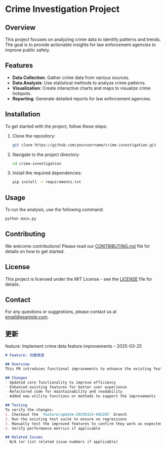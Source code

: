 # Crime Investigation Project

## Overview
This project focuses on analyzing crime data to identify patterns and trends. The goal is to provide actionable insights for law enforcement agencies to improve public safety.

## Features
- **Data Collection**: Gather crime data from various sources.
- **Data Analysis**: Use statistical methods to analyze crime patterns.
- **Visualization**: Create interactive charts and maps to visualize crime hotspots.
- **Reporting**: Generate detailed reports for law enforcement agencies.

## Installation
To get started with the project, follow these steps:

1. Clone the repository:
   ```bash
   git clone https://github.com/yourusername/crime-investigation.git
   ```
2. Navigate to the project directory:
   ```bash
   cd crime-investigation
   ```
3. Install the required dependencies:
   ```bash
   pip install -r requirements.txt
   ```

## Usage
To run the analysis, use the following command:
```bash
python main.py
```

## Contributing
We welcome contributions! Please read our [CONTRIBUTING.md](CONTRIBUTING.md) file for details on how to get started.

## License
This project is licensed under the MIT License - see the [LICENSE](LICENSE) file for details.

## Contact
For any questions or suggestions, please contact us at [email@example.com](mailto:email@example.com).

## 更新

feature: Implement crime data feature improvements - 2025-03-25

```markdown
# Feature: 功能改进

## Overview
This PR introduces functional improvements to enhance the existing features in the repository. The changes aim to improve performance, usability, or functionality based on the latest requirements or feedback.

## Changes
- Updated core functionality to improve efficiency
- Enhanced existing features for better user experience
- Refactored code for maintainability and readability
- Added new utility functions or methods to support the improvements

## Testing
To verify the changes:
1. Checkout the `feature/update-20250325-002303` branch
2. Run the existing test suite to ensure no regressions
3. Manually test the improved features to confirm they work as expected
4. Verify performance metrics if applicable

## Related Issues
- N/A (or list related issue numbers if applicable)
```